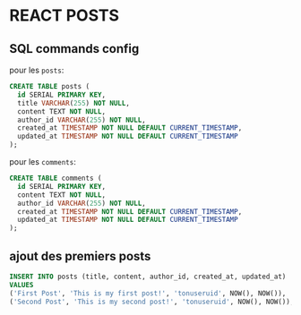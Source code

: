 # REACT POSTS

## SQL commands config
pour les `posts`:
```sql
CREATE TABLE posts (
  id SERIAL PRIMARY KEY,
  title VARCHAR(255) NOT NULL,
  content TEXT NOT NULL,
  author_id VARCHAR(255) NOT NULL,
  created_at TIMESTAMP NOT NULL DEFAULT CURRENT_TIMESTAMP,
  updated_at TIMESTAMP NOT NULL DEFAULT CURRENT_TIMESTAMP
);

```

pour les `comments`:
```sql
CREATE TABLE comments (
  id SERIAL PRIMARY KEY,
  content TEXT NOT NULL,
  author_id VARCHAR(255) NOT NULL,
  created_at TIMESTAMP NOT NULL DEFAULT CURRENT_TIMESTAMP,
  updated_at TIMESTAMP NOT NULL DEFAULT CURRENT_TIMESTAMP
);
```
## ajout des premiers posts

```sql
INSERT INTO posts (title, content, author_id, created_at, updated_at)
VALUES 
('First Post', 'This is my first post!', 'tonuseruid', NOW(), NOW()),
('Second Post', 'This is my second post!', 'tonuseruid', NOW(), NOW());
```

